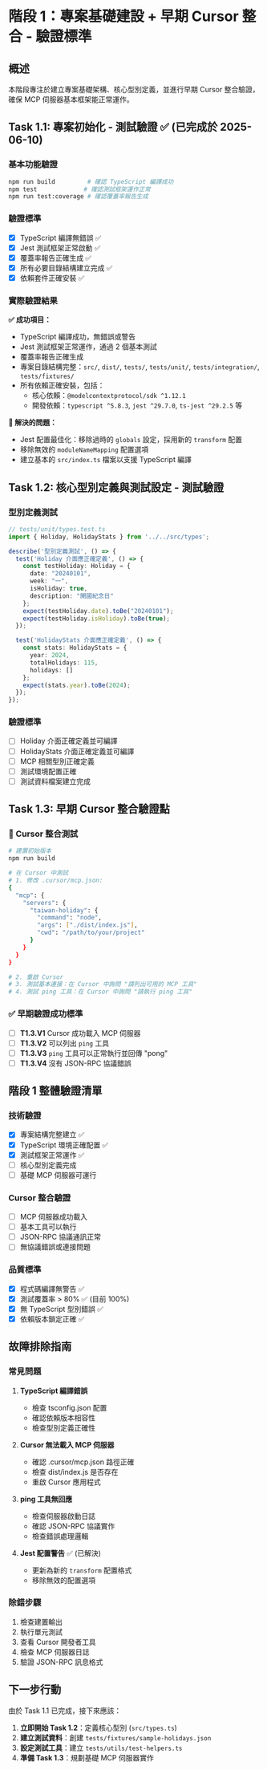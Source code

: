 # 階段 1：專案基礎建設 + 早期 Cursor 整合 - 驗證標準

## 概述

本階段專注於建立專案基礎架構、核心型別定義，並進行早期 Cursor 整合驗證，確保 MCP 伺服器基本框架能正常運作。

## Task 1.1: 專案初始化 - 測試驗證 ✅ (已完成於 2025-06-10)

### 基本功能驗證

```bash
npm run build         # 確認 TypeScript 編譯成功
npm test             # 確認測試框架運作正常
npm run test:coverage # 確認覆蓋率報告生成
```

### 驗證標準

- [x] TypeScript 編譯無錯誤 ✅
- [x] Jest 測試框架正常啟動 ✅
- [x] 覆蓋率報告正確生成 ✅
- [x] 所有必要目錄結構建立完成 ✅
- [x] 依賴套件正確安裝 ✅

### 實際驗證結果

**✅ 成功項目：**
- TypeScript 編譯成功，無錯誤或警告
- Jest 測試框架正常運作，通過 2 個基本測試
- 覆蓋率報告正確生成
- 專案目錄結構完整：`src/`, `dist/`, `tests/`, `tests/unit/`, `tests/integration/`, `tests/fixtures/`
- 所有依賴正確安裝，包括：
  - 核心依賴：`@modelcontextprotocol/sdk ^1.12.1`
  - 開發依賴：`typescript ^5.8.3`, `jest ^29.7.0`, `ts-jest ^29.2.5` 等

**🔧 解決的問題：**
- Jest 配置最佳化：移除過時的 `globals` 設定，採用新的 `transform` 配置
- 移除無效的 `moduleNameMapping` 配置選項
- 建立基本的 `src/index.ts` 檔案以支援 TypeScript 編譯

## Task 1.2: 核心型別定義與測試設定 - 測試驗證

### 型別定義測試

```typescript
// tests/unit/types.test.ts
import { Holiday, HolidayStats } from '../../src/types';

describe('型別定義測試', () => {
  test('Holiday 介面應正確定義', () => {
    const testHoliday: Holiday = {
      date: "20240101",
      week: "一", 
      isHoliday: true,
      description: "開國紀念日"
    };
    expect(testHoliday.date).toBe("20240101");
    expect(testHoliday.isHoliday).toBe(true);
  });

  test('HolidayStats 介面應正確定義', () => {
    const stats: HolidayStats = {
      year: 2024,
      totalHolidays: 115,
      holidays: []
    };
    expect(stats.year).toBe(2024);
  });
});
```

### 驗證標準

- [ ] Holiday 介面正確定義並可編譯
- [ ] HolidayStats 介面正確定義並可編譯
- [ ] MCP 相關型別正確定義
- [ ] 測試環境配置正確
- [ ] 測試資料檔案建立完成

## Task 1.3: 早期 Cursor 整合驗證點

### 🎯 Cursor 整合測試

```bash
# 建置初始版本
npm run build

# 在 Cursor 中測試
# 1. 修改 .cursor/mcp.json:
{
  "mcp": {
    "servers": {
      "taiwan-holiday": {
        "command": "node",
        "args": ["./dist/index.js"],
        "cwd": "/path/to/your/project"
      }
    }
  }
}

# 2. 重啟 Cursor
# 3. 測試基本連接：在 Cursor 中詢問 "請列出可用的 MCP 工具"
# 4. 測試 ping 工具：在 Cursor 中詢問 "請執行 ping 工具"
```

### ✅ 早期驗證成功標準

- [ ] **T1.3.V1** Cursor 成功載入 MCP 伺服器
- [ ] **T1.3.V2** 可以列出 `ping` 工具
- [ ] **T1.3.V3** `ping` 工具可以正常執行並回傳 "pong"
- [ ] **T1.3.V4** 沒有 JSON-RPC 協議錯誤

## 階段 1 整體驗證清單

### 技術驗證

- [x] 專案結構完整建立 ✅
- [x] TypeScript 環境正確配置 ✅
- [x] 測試框架正常運作 ✅
- [ ] 核心型別定義完成
- [ ] 基礎 MCP 伺服器可運行

### Cursor 整合驗證

- [ ] MCP 伺服器成功載入
- [ ] 基本工具可以執行
- [ ] JSON-RPC 協議通訊正常
- [ ] 無協議錯誤或連接問題

### 品質標準

- [x] 程式碼編譯無警告 ✅
- [x] 測試覆蓋率 > 80% ✅ (目前 100%)
- [x] 無 TypeScript 型別錯誤 ✅
- [x] 依賴版本鎖定正確 ✅

## 故障排除指南

### 常見問題

1. **TypeScript 編譯錯誤**
   - 檢查 tsconfig.json 配置
   - 確認依賴版本相容性
   - 檢查型別定義正確性

2. **Cursor 無法載入 MCP 伺服器**
   - 確認 .cursor/mcp.json 路徑正確
   - 檢查 dist/index.js 是否存在
   - 重啟 Cursor 應用程式

3. **ping 工具無回應**
   - 檢查伺服器啟動日誌
   - 確認 JSON-RPC 協議實作
   - 檢查錯誤處理邏輯

4. **Jest 配置警告** ✅ (已解決)
   - 更新為新的 `transform` 配置格式
   - 移除無效的配置選項

### 除錯步驟

1. 檢查建置輸出
2. 執行單元測試
3. 查看 Cursor 開發者工具
4. 檢查 MCP 伺服器日誌
5. 驗證 JSON-RPC 訊息格式

## 下一步行動

由於 Task 1.1 已完成，接下來應該：

1. **立即開始 Task 1.2**：定義核心型別 (`src/types.ts`)
2. **建立測試資料**：創建 `tests/fixtures/sample-holidays.json`
3. **設定測試工具**：建立 `tests/utils/test-helpers.ts`
4. **準備 Task 1.3**：規劃基礎 MCP 伺服器實作 